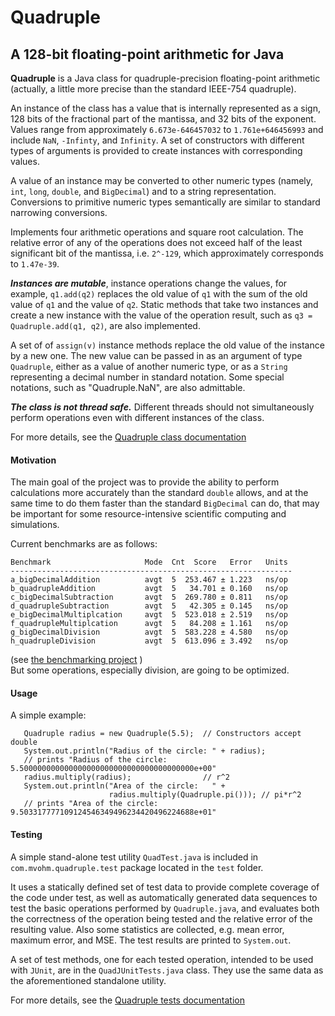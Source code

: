 # Quadruple
## A 128-bit floating-point arithmetic for Java

**Quadruple** is a Java class for quadruple-precision floating-point arithmetic
(actually, a little more precise than the standard IEEE-754 quadruple).

An instance of the class has a value that is internally represented as a sign,
128 bits of the fractional part of the mantissa, and 32 bits of the exponent.
Values range from approximately `6.673e-646457032` to `1.761e+646456993`
and include `NaN`, `-Infinty`, and `Infinity`. 
A set of constructors with different types of arguments is provided 
to create instances with corresponding values. 

A value of an instance may be converted to other numeric types 
(namely, `int`, `long`, `double`, and `BigDecimal`) and 
to a string representation. Conversions to primitive numeric types 
semantically are similar to standard narrowing conversions. 

Implements four arithmetic operations and square root calculation.
The relative error of any of the operations does not exceed half of the least significant
bit of the mantissa, i.e. `2^-129`, which approximately corresponds to `1.47e-39`.

***Instances are mutable***, instance operations change the values, for example, `q1.add(q2)`
replaces the old value of `q1` with the sum of the old value of `q1` and the value of `q2`.
Static methods that take two instances and create a new instance with
the value of the operation result, such as `q3 = Quadruple.add(q1, q2)`,
are also implemented.

A set of of `assign(v)` instance methods replace the old value of the instance
by a new one. The new value can be passed in as an argument of type `Quadruple`,
either as a value of another numeric type, or as a `String` representing a decimal number
in standard notation. Some special notations, such as "Quadruple.NaN", are also admittable.

***The class is not thread safe.*** Different threads should not simultaneously perform
operations even with different instances of the class.

For more details, see the 
[Quadruple class documentation](https://m-vokhm.github.io/Quadruple/src/main/javadoc/index.html)

#### Motivation
The main goal of the project was to provide the ability to perform calculations 
more accurately than the standard `double` allows, and at the same time 
to do them faster than the standard `BigDecimal` can do, that may be important 
for some resource-intensive scientific computing and simulations.  

Current benchmarks are as follows:

    Benchmark                     Mode  Cnt  Score   Error   Units 
    ---------------------------------------------------------------
    a_bigDecimalAddition          avgt  5  253.467 ± 1.223   ns/op 
    b_quadrupleAddition           avgt  5   34.701 ± 0.160   ns/op 
    c_bigDecimalSubtraction       avgt  5  269.780 ± 0.811   ns/op 
    d_quadrupleSubtraction        avgt  5   42.305 ± 0.145   ns/op 
    e_bigDecimalMultiplcation     avgt  5  523.018 ± 2.519   ns/op 
    f_quadrupleMultiplcation      avgt  5   84.208 ± 1.161   ns/op 
    g_bigDecimalDivision          avgt  5  583.228 ± 4.580   ns/op 
    h_quadrupleDivision           avgt  5  613.096 ± 3.492   ns/op 

(see [the benchmarking project](https://github.com/m-vokhm/QuadrupleAddendum/tree/master/QuadBenchmarks) )    
But some operations, especially division, are going to be optimized.    


#### Usage
A simple example:

       Quadruple radius = new Quadruple(5.5);  // Constructors accept double
       System.out.println("Radius of the circle: " + radius); 
       // prints "Radius of the circle: 5.500000000000000000000000000000000000000e+00"
       radius.multiply(radius);                // r^2
       System.out.println("Area of the circle:   " +
                          radius.multiply(Quadruple.pi())); // pi*r^2
       // prints "Area of the circle:   9.503317777109124546349496234420496224688e+01"
    
#### Testing
A simple stand-alone test utility `QuadTest.java` is included 
in `com.mvohm.quadruple.test` package located in the `test` folder.

It uses a statically defined set of test data to provide complete coverage 
of the code under test, as well as automatically generated data sequences 
to test the basic operations performed by `Quadruple.java`, 
and evaluates both the correctness of the operation being tested 
and the relative error of the resulting value. 
Also some statistics are collected, e.g. mean error, maximum error, and MSE.
The test results are printed to `System.out`. 
 
A set of test methods, one for each tested operation, 
intended to be used with `JUnit`, are in the `QuadJUnitTests.java` class. 
They use the same data as the aforementioned standalone utility. 

For more details, see the 
[Quadruple tests documentation](https://m-vokhm.github.io/Quadruple/src/test/javadoc/index.html)


   